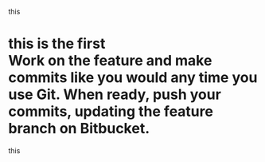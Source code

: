 this

this is the first  
Work on the feature and make commits like you would any time you use Git. When ready, push your commits, updating the feature branch on Bitbucket.
=======
this

